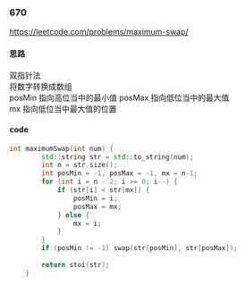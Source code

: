 ### 670
https://leetcode.com/problems/maximum-swap/


#### 思路
双指针法 \
将数字转换成数组 \
posMin 指向高位当中的最小值 posMax 指向低位当中的最大值 \
mx 指向低位当中最大值的位置

#### code
```cpp
int maximumSwap(int num) {
        std::string str = std::to_string(num);
        int n = str.size();
        int posMin = -1, posMax = -1, mx = n-1;
        for (int i = n - 2; i >= 0; i--) {
            if (str[i] < str[mx]) {
                posMin = i; 
                posMax = mx;
            } else {
                mx = i;
            }
        }
        if (posMin != -1) swap(str[posMin], str[posMax]);
        
        return stoi(str);
    }
    
```